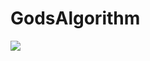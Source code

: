 # GodsAlgorithm

![](https://www.speedsolving.com/wiki/images/thumb/3/33/Western_colors.png/300px-Western_colors.png)

